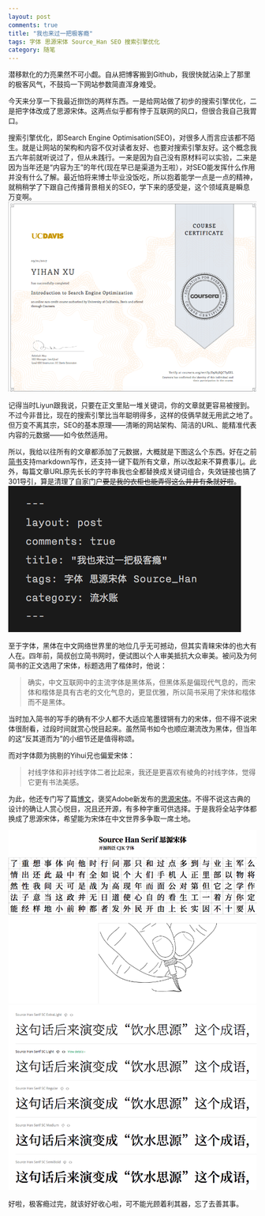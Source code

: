 ```yaml
---
layout: post
comments: true
title: "我也来过一把极客瘾"
tags: 字体 思源宋体 Source_Han SEO 搜索引擎优化
category: 随笔
---
```


潜移默化的力亮果然不可小觑。自从把博客搬到Github，我很快就沾染上了那里的极客风气，不鼓捣一下网站参数简直浑身难受。

今天来分享一下我最近捯饬的两样东西。一是给网站做了初步的搜索引擎优化，二是把字体改成了思源宋体。这两点似乎都有悖于互联网的风口，但很合我自己我胃口。

搜索引擎优化，即Search Engine Optimisation(SEO)，对很多人而言应该都不陌生。就是让网站的架构和内容不仅对读者友好、也要对搜索引擎友好。这个概念我五六年前就听说过了，但从未践行。一来是因为自己没有原材料可以实验，二来是因为当年还是“内容为王”的年代(现在早已是渠道为王啦），对SEO能发挥什么作用并没有什么了解。最近怕将来博士毕业没饭吃，所以抱着能学一点是一点的精神，就稍稍学了下跟自己传播背景相关的SEO，学下来的感受是，这个领域真是瞬息万变啊。
![seo](/images/seocertificate.png)

记得当时Liyun跟我说，只要在正文里贴一堆关键词，你的文章就更容易被搜到。不过今非昔比，现在的搜索引擎比当年聪明得多，这样的伎俩早就无用武之地了。但万变不离其宗，SEO的基本原理——清晰的网站架构、简洁的URL、能精准代表内容的元数据——如今依然适用。

所以，我给以往所有的文章都添加了元数据，大概就是下图这么个东西。好在之前[简书](www.jianshu.com/u/b1yDzE)支持markdown写作，还支持一键下载所有文章，所以改起来不算费事儿。此外，每篇文章URL原先长长的字符串我也全都替换成关键词组合，失效链接也搞了301导引，算是清理了自家门户~~要是我的衣柜也能弄得这么井井有条就好啦~~。
![metadata](/images/metadata.png)

至于字体，黑体在中文网络世界里的地位几乎无可撼动，但其实青睐宋体的也大有人在。四年前，简叔创立简书网时，便试图以个人审美抵抗大众审美。被问及为何简书的正文选用了宋体，标题选用了楷体时，他说：

> 确实，中文互联网中的主流字体是黑体系，但黑体系是偏现代气息的，而宋体和楷体是具有古老的文化气息的，更显优雅，所以简书采用了宋体和楷体而不是黑体。

当时加入简书的写手的确有不少人都不大适应笔墨铿锵有力的宋体，但不得不说宋体很耐看，过段时间就赏心悦目起来。虽然简书如今也顺应潮流改为黑体，但当年的这“反其道而为”的小细节还是值得称颂。

而对字体颇为挑剔的Yihui兄也偏爱宋体：
> 衬线字体和非衬线字体二者比起来，我还是更喜欢有棱角的衬线字体，觉得它更有书法美感。

为此，他还专门写了篇[博文](https://yihui.name/cn/2017/04/source-han-serif/)，褒奖Adobe新发布的[思源宋体](https://source.typekit.com/source-han-serif/cn/)。不得不说这古典的设计的确让人赏心悦目，况且还开源，有多种字重可供选择。于是我将全站字体都换成了思源宋体，希望能为宋体在中文世界多争取一席土地。

![思源宋体1](/images/sourcehanserif.png)
![思源宋体2](/images/sourcehan.png)

好啦，极客瘾过完，就该好好收心啦，可不能光顾着利其器，忘了去善其事。